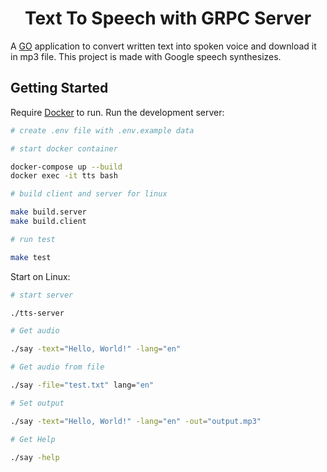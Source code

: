 <h1 align="center">Text To Speech with GRPC Server</h1>

A [GO](https://go.dev/) application to convert written text into spoken voice and download it in mp3 file. This project is made with Google speech synthesizes.</p>

## Getting Started

Require [Docker](https://www.docker.com/) to run.
Run the development server:

```bash
# create .env file with .env.example data

# start docker container 

docker-compose up --build
docker exec -it tts bash  

# build client and server for linux

make build.server
make build.client

# run test

make test
```

Start on Linux:

```bash
# start server

./tts-server

# Get audio

./say -text="Hello, World!" -lang="en"

# Get audio from file

./say -file="test.txt" lang="en"

# Set output

./say -text="Hello, World!" -lang="en" -out="output.mp3"

# Get Help

./say -help 
```
